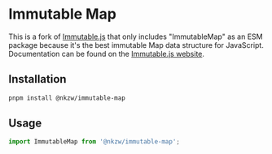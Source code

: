 # Immutable Map

This is a fork of [Immutable.js](https://immutable-js.com) that only includes "ImmutableMap" as an ESM package because it's the best immutable Map data structure for JavaScript. Documentation can be found on the [Immutable.js website](https://immutable-js.com).

## Installation

```bash
pnpm install @nkzw/immutable-map
```

## Usage

```js
import ImmutableMap from '@nkzw/immutable-map';
```
